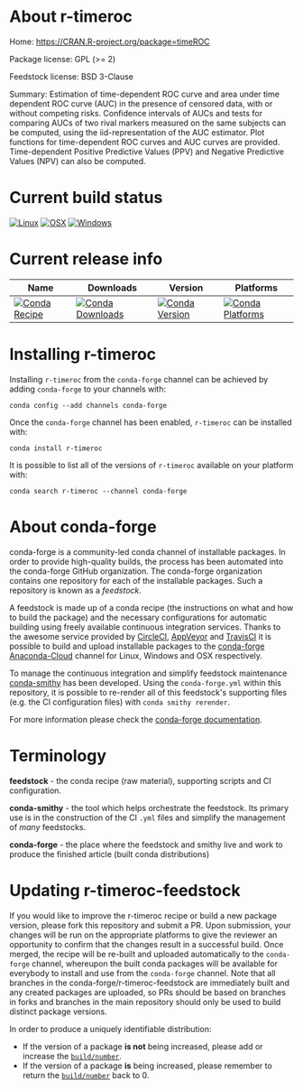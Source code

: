 About r-timeroc
===============

Home: https://CRAN.R-project.org/package=timeROC

Package license: GPL (>= 2)

Feedstock license: BSD 3-Clause

Summary: Estimation of time-dependent ROC curve and area under time dependent ROC curve (AUC) in the presence of censored data, with or without competing risks. Confidence intervals of AUCs and tests for comparing AUCs of two rival markers measured on the same subjects can be computed, using the iid-representation of the AUC estimator. Plot functions for time-dependent ROC curves and AUC curves are provided. Time-dependent Positive Predictive Values (PPV) and Negative Predictive Values (NPV) can also be computed.



Current build status
====================

[![Linux](https://img.shields.io/circleci/project/github/conda-forge/r-timeroc-feedstock/master.svg?label=Linux)](https://circleci.com/gh/conda-forge/r-timeroc-feedstock)
[![OSX](https://img.shields.io/travis/conda-forge/r-timeroc-feedstock/master.svg?label=macOS)](https://travis-ci.org/conda-forge/r-timeroc-feedstock)
[![Windows](https://img.shields.io/appveyor/ci/conda-forge/r-timeroc-feedstock/master.svg?label=Windows)](https://ci.appveyor.com/project/conda-forge/r-timeroc-feedstock/branch/master)

Current release info
====================

| Name | Downloads | Version | Platforms |
| --- | --- | --- | --- |
| [![Conda Recipe](https://img.shields.io/badge/recipe-r--timeroc-green.svg)](https://anaconda.org/conda-forge/r-timeroc) | [![Conda Downloads](https://img.shields.io/conda/dn/conda-forge/r-timeroc.svg)](https://anaconda.org/conda-forge/r-timeroc) | [![Conda Version](https://img.shields.io/conda/vn/conda-forge/r-timeroc.svg)](https://anaconda.org/conda-forge/r-timeroc) | [![Conda Platforms](https://img.shields.io/conda/pn/conda-forge/r-timeroc.svg)](https://anaconda.org/conda-forge/r-timeroc) |

Installing r-timeroc
====================

Installing `r-timeroc` from the `conda-forge` channel can be achieved by adding `conda-forge` to your channels with:

```
conda config --add channels conda-forge
```

Once the `conda-forge` channel has been enabled, `r-timeroc` can be installed with:

```
conda install r-timeroc
```

It is possible to list all of the versions of `r-timeroc` available on your platform with:

```
conda search r-timeroc --channel conda-forge
```


About conda-forge
=================

conda-forge is a community-led conda channel of installable packages.
In order to provide high-quality builds, the process has been automated into the
conda-forge GitHub organization. The conda-forge organization contains one repository
for each of the installable packages. Such a repository is known as a *feedstock*.

A feedstock is made up of a conda recipe (the instructions on what and how to build
the package) and the necessary configurations for automatic building using freely
available continuous integration services. Thanks to the awesome service provided by
[CircleCI](https://circleci.com/), [AppVeyor](https://www.appveyor.com/)
and [TravisCI](https://travis-ci.org/) it is possible to build and upload installable
packages to the [conda-forge](https://anaconda.org/conda-forge)
[Anaconda-Cloud](https://anaconda.org/) channel for Linux, Windows and OSX respectively.

To manage the continuous integration and simplify feedstock maintenance
[conda-smithy](https://github.com/conda-forge/conda-smithy) has been developed.
Using the ``conda-forge.yml`` within this repository, it is possible to re-render all of
this feedstock's supporting files (e.g. the CI configuration files) with ``conda smithy rerender``.

For more information please check the [conda-forge documentation](https://conda-forge.org/docs/).

Terminology
===========

**feedstock** - the conda recipe (raw material), supporting scripts and CI configuration.

**conda-smithy** - the tool which helps orchestrate the feedstock.
                   Its primary use is in the construction of the CI ``.yml`` files
                   and simplify the management of *many* feedstocks.

**conda-forge** - the place where the feedstock and smithy live and work to
                  produce the finished article (built conda distributions)


Updating r-timeroc-feedstock
============================

If you would like to improve the r-timeroc recipe or build a new
package version, please fork this repository and submit a PR. Upon submission,
your changes will be run on the appropriate platforms to give the reviewer an
opportunity to confirm that the changes result in a successful build. Once
merged, the recipe will be re-built and uploaded automatically to the
`conda-forge` channel, whereupon the built conda packages will be available for
everybody to install and use from the `conda-forge` channel.
Note that all branches in the conda-forge/r-timeroc-feedstock are
immediately built and any created packages are uploaded, so PRs should be based
on branches in forks and branches in the main repository should only be used to
build distinct package versions.

In order to produce a uniquely identifiable distribution:
 * If the version of a package **is not** being increased, please add or increase
   the [``build/number``](https://conda.io/docs/user-guide/tasks/build-packages/define-metadata.html#build-number-and-string).
 * If the version of a package **is** being increased, please remember to return
   the [``build/number``](https://conda.io/docs/user-guide/tasks/build-packages/define-metadata.html#build-number-and-string)
   back to 0.
